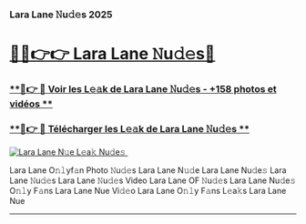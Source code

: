 ### Lara Lane 𝙽u𝚍𝚎s 2025  

# <h1><a href="(https://rebrand.ly/accesvip">🔗🔗👉👉 Lara Lane 𝙽u𝚍𝚎s🔗</a></h1>

### [ **🔗👉 🔴 Voir les L𝚎𝚊k de Lara Lane 𝙽u𝚍𝚎s - +158 photos et vidéos **](https://rebrand.ly/accesvip)
### [ **🔗👉 🔴 Télécharger les L𝚎𝚊k de Lara Lane 𝙽u𝚍𝚎s **](https://rebrand.ly/accesvip)  

[![Lara Lane N𝚞e L𝚎a𝚔 Nu𝚍e𝚜 ](https://i.imgur.com/0qMVB7G.gif)](https://rebrand.ly/accesvip)  

Lara Lane O𝚗𝚕yf𝚊n Photo 𝙽u𝚍𝚎s
Lara Lane N𝚞𝚍e
Lara Lane Nu𝚍e𝚜
Lara Lane 𝙽u𝚍𝚎s
Lara Lane 𝙽u𝚍𝚎s Video
Lara Lane OF 𝙽u𝚍𝚎s
Lara Lane Nu𝚍e𝚜 O𝚗𝚕y F𝚊ns
Lara Lane Nue Vi𝚍𝚎o
Lara Lane O𝚗𝚕y F𝚊ns L𝚎a𝚔s
Lara Lane Nue

___  
